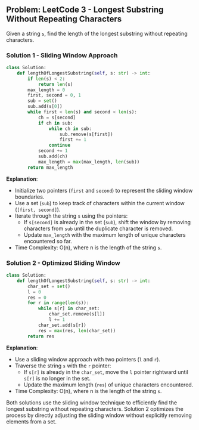 ## Problem: LeetCode 3 - Longest Substring Without Repeating Characters

Given a string `s`, find the length of the longest substring without repeating characters.

### Solution 1 - Sliding Window Approach

```python
class Solution:
    def lengthOfLongestSubstring(self, s: str) -> int:
        if len(s) < 2:
            return len(s)
        max_length = 0
        first, second = 0, 1
        sub = set()
        sub.add(s[0])
        while first < len(s) and second < len(s):
            ch = s[second]
            if ch in sub:
                while ch in sub:
                    sub.remove(s[first])
                    first += 1
                continue
            second += 1
            sub.add(ch)
            max_length = max(max_length, len(sub))
        return max_length
```

**Explanation**:

- Initialize two pointers (`first` and `second`) to represent the sliding window boundaries.
- Use a set (`sub`) to keep track of characters within the current window (`[first, second]`).
- Iterate through the string `s` using the pointers:
  - If `s[second]` is already in the set (`sub`), shift the window by removing characters from `sub` until the duplicate character is removed.
  - Update `max_length` with the maximum length of unique characters encountered so far.
- Time Complexity: O(n), where n is the length of the string `s`.

### Solution 2 - Optimized Sliding Window

```python
class Solution:
    def lengthOfLongestSubstring(self, s: str) -> int:
        char_set = set()
        l = 0
        res = 0
        for r in range(len(s)):
            while s[r] in char_set:
                char_set.remove(s[l])
                l += 1
            char_set.add(s[r])
            res = max(res, len(char_set))
        return res
```

**Explanation**:

- Use a sliding window approach with two pointers (`l` and `r`).
- Traverse the string `s` with the `r` pointer:
  - If `s[r]` is already in the `char_set`, move the `l` pointer rightward until `s[r]` is no longer in the set.
  - Update the maximum length (`res`) of unique characters encountered.
- Time Complexity: O(n), where n is the length of the string `s`.

Both solutions use the sliding window technique to efficiently find the longest substring without repeating characters. Solution 2 optimizes the process by directly adjusting the sliding window without explicitly removing elements from a set.

